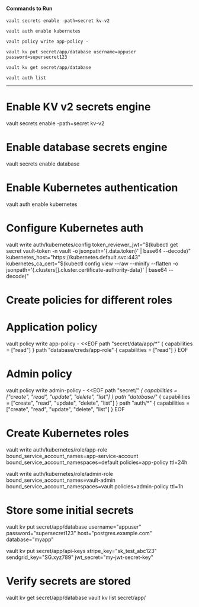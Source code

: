 #### Commands to Run

```
vault secrets enable -path=secret kv-v2
```

```
vault auth enable kubernetes
```

```
vault policy write app-policy -
```

```
vault kv put secret/app/database username=appuser password=supersecret123
```

```
vault kv get secret/app/database
```

```
vault auth list
```


---



# Enable KV v2 secrets engine

vault secrets enable -path=secret kv-v2

# Enable database secrets engine

vault secrets enable database

# Enable Kubernetes authentication

vault auth enable kubernetes

# Configure Kubernetes auth

vault write auth/kubernetes/config 
    token_reviewer_jwt="$(kubectl get secret vault-token -n vault -o jsonpath='{.data.token}' | base64 --decode)"
    kubernetes_host="https://kubernetes.default.svc:443"
    kubernetes_ca_cert="$(kubectl config view --raw --minify --flatten -o jsonpath='{.clusters[].cluster.certificate-authority-data}' | base64 --decode)"

# Create policies for different roles

# Application policy

vault policy write app-policy - <<EOF
path "secret/data/app/*" {
  capabilities = ["read"]
}
path "database/creds/app-role" {
  capabilities = ["read"]
}
EOF

# Admin policy

vault policy write admin-policy - <<EOF
path "secret/*" {
  capabilities = ["create", "read", "update", "delete", "list"]
}
path "database/*" {
  capabilities = ["create", "read", "update", "delete", "list"]
}
path "auth/*" {
  capabilities = ["create", "read", "update", "delete", "list"]
}
EOF

# Create Kubernetes roles

vault write auth/kubernetes/role/app-role 
    bound_service_account_names=app-service-account
    bound_service_account_namespaces=default
    policies=app-policy
    ttl=24h

vault write auth/kubernetes/role/admin-role 
    bound_service_account_names=vault-admin
    bound_service_account_namespaces=vault
    policies=admin-policy
    ttl=1h

# Store some initial secrets

vault kv put secret/app/database 
    username="appuser"
    password="supersecret123"
    host="postgres.example.com"
    database="myapp"

vault kv put secret/app/api-keys 
    stripe_key="sk_test_abc123"
    sendgrid_key="SG.xyz789"
    jwt_secret="my-jwt-secret-key"

# Verify secrets are stored

vault kv get secret/app/database
vault kv list secret/app/
